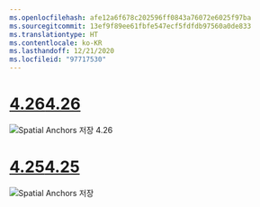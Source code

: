 ```yaml
---
ms.openlocfilehash: afe12a6f678c202596ff0843a76072e6025f97ba
ms.sourcegitcommit: 13ef9f89ee61fbfe547ecf5fdfdb97560a0de833
ms.translationtype: HT
ms.contentlocale: ko-KR
ms.lasthandoff: 12/21/2020
ms.locfileid: "97717530"
---
```

# <a name="426"></a>[<span data-ttu-id="de52b-101">4.26</span><span class="sxs-lookup"><span data-stu-id="de52b-101">4.26</span></span>](#tab/426)

![Spatial Anchors 저장 4.26](../images/local-spatial-anchors-img-02.png)

# <a name="425"></a>[<span data-ttu-id="de52b-103">4.25</span><span class="sxs-lookup"><span data-stu-id="de52b-103">4.25</span></span>](#tab/425)

![Spatial Anchors 저장](../images/unreal-spatialanchors-save.PNG)
